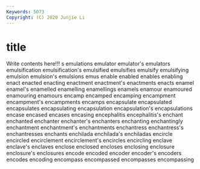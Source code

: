 ```yaml
---
Keywords: 5073
Copyright: (C) 2020 Junjie Li
---
```


# title

Write contents here!!!
s 
emulations
emulator 
emulator's 
emulators 
emulsification 
emulsification's 
emulsified 
emulsifies 
emulsify 
emulsifying 
emulsion
emulsion's 
emulsions 
emus 
enable 
enabled 
enables 
enabling 
enact 
enacted 
enacting
enactment 
enactment's 
enactments 
enacts 
enamel 
enamel's 
enamelled 
enamelling 
enamellings 
enamels
enamour 
enamoured 
enamouring 
enamours 
encamp 
encamped 
encamping 
encampment 
encampment's 
encampments
encamps 
encapsulate 
encapsulated 
encapsulates 
encapsulating 
encapsulation 
encapsulation's 
encapsulations 
encase 
encased
encases 
encasing 
encephalitis 
encephalitis's 
enchant 
enchanted 
enchanter 
enchanter's 
enchanters 
enchanting
enchantingly 
enchantment 
enchantment's 
enchantments 
enchantress 
enchantress's 
enchantresses 
enchants 
enchilada 
enchilada's
enchiladas 
encircle 
encircled 
encirclement 
encirclement's 
encircles 
encircling 
enclave 
enclave's 
enclaves
enclose 
enclosed 
encloses 
enclosing 
enclosure 
enclosure's 
enclosures 
encode 
encoded 
encoder
encoder's 
encoders 
encodes 
encoding 
encompass 
encompassed 
encompasses 
encompassing 

